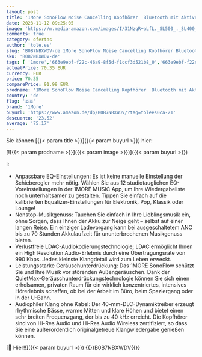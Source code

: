 ```yaml
---
layout: post
title: '1More SonoFlow Noise Cancelling Kopfhörer  Bluetooth mit Aktiver Geräuschunterdrückung  70 Stunden Wiedergabe  LDAC Hi-Res Wireless Audio  Over Ear Headset  Klare Anrufe  EQ-Voreinstellung.'
date: 2023-11-12 09:25:05
image: 'https://m.media-amazon.com/images/I/31NzqR+aLfL._SL500_._SL400_.jpg'
comments: true
category: ofertas
author: 'tole.es'
slug: 'B0B7NBXWDV-de 1More SonoFlow Noise Cancelling Kopfhörer Bluetooth mit...'
sku: 'B0B7NBXWDV-de'
tags: [ '1more','663e9ebf-f22c-46a9-8f5d-f1ccf3d521b8_0','663e9ebf-f22c-46a9-8f5d-f1ccf3d521b8_401','663e9ebf-f22c-46a9-8f5d-f1ccf3d521b8_4501','Arborist Merchandising Root','Bluetooth-Kopfhörer','Elektronik & Foto','IT-Zubehör','Kopfhörer','Kopfhörer & Zubehör','Kunden-Favoriten: Home Entertainment','Kunden-Favoriten: Technische Produkte','Mengenrabatte auf ausgewählte Produkte','Noise-Cancelling-Kopfhörer','Self Service','Special Features Stores','Stores','e26659c6-d1cd-45cb-800b-2f9b432b8572_0','e26659c6-d1cd-45cb-800b-2f9b432b8572_8801','🇩🇪', ]
actualPrice: 70.35 EUR
currency: EUR
price: 70.35
comparePrice: 91.99 EUR
prodname: '1More SonoFlow Noise Cancelling Kopfhörer  Bluetooth mit Aktiver Geräuschunterdrückung  70 Stunden Wiedergabe  LDAC Hi-Res Wireless Audio  Over Ear Headset  Klare Anrufe  EQ-Voreinstellung.'
country: 'de'
flag: '🇩🇪'
brand: '1More'
buyurl: 'https://www.amazon.de/dp/B0B7NBXWDV/?tag=tolees0ca-21'
descuento: '23.52'
average: '75.17'
---
```


Sie können [{{< param title >}}]({{< param buyurl >}}) hier:

[![{{< param prodname >}}]({{< param image >}})]({{< param buyurl >}})

ℹ️:

- Anpassbare EQ-Einstellungen: Es ist keine manuelle Einstellung der Schieberegler mehr nötig. Wählen Sie aus 12 studiotauglichen EQ-Voreinstellungen in der 1MORE MUSIC App, um Ihre Wiedergabeliste noch unterhaltsamer zu gestalten. Tippen Sie einfach auf die kalibrierten Equalizer-Einstellungen für Elektronik, Pop, Klassik oder Lounge!
- Nonstop-Musikgenuss: Tauchen Sie einfach in Ihre Lieblingsmusik ein, ohne Sorgen, dass Ihnen der Akku zur Neige geht – selbst auf einer langen Reise. Ein einziger Ladevorgang kann bei ausgeschaltetem ANC bis zu 70 Stunden Akkulaufzeit für ununterbrochenen Musikgenuss bieten.
- Verlustfreie LDAC-Audiokodierungstechnologie: LDAC ermöglicht Ihnen ein High Resolution Audio-Erlebnis durch eine Übertragungsrate von 990 Kbps. Jedes kleinste Klangdetail wird zum Leben erweckt.
- Leistungsstarke Geräuschunterdrückung: Das 1MORE SonoFlow schützt Sie und Ihre Musik vor störenden Außengeräuschen. Dank der QuietMax-Geräuschunterdrückungstechnologie können Sie sich einen erholsamen, privaten Raum für ein wirklich konzentriertes, intensives Hörerlebnis schaffen, ob bei der Arbeit im Büro, beim Spaziergang oder in der U-Bahn.
- Audiophiler Klang ohne Kabel: Der 40-mm-DLC-Dynamiktreiber erzeugt rhythmische Bässe, warme Mitten und klare Höhen und bietet einen sehr breiten Frequenzgang, der bis zu 40 kHz erreicht. Die Kopfhörer sind von Hi-Res Audio und Hi-Res Audio Wireless zertifiziert, so dass Sie eine außerordentlich originalgetreue Klangwiedergabe genießen können.

[🛒 Hier!!]({{< param buyurl >}})
{{<world>}}B0B7NBXWDV{{</world>}}
